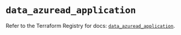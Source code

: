 # `data_azuread_application`

Refer to the Terraform Registry for docs: [`data_azuread_application`](https://registry.terraform.io/providers/hashicorp/azuread/2.49.1/docs/data-sources/application).
